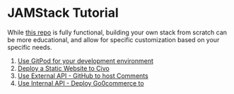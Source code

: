 # JAMStack Tutorial

While [this repo](https://www.github.com/ssmiller25/jamstackapp) is fully functional, building your own stack from scratch can be more educational, and allow for specific customization based on your specific needs.

1. [Use GitPod for your development environment](1-jamstack-gitpod.md)
2. [Deploy a Static Website to Civo](2-static.md)
3. [Use External API - GitHub to host Comments](3-external-api.md)
4. [Use Internal API - Deploy Go0commerce to ](4-internal-api.md)
